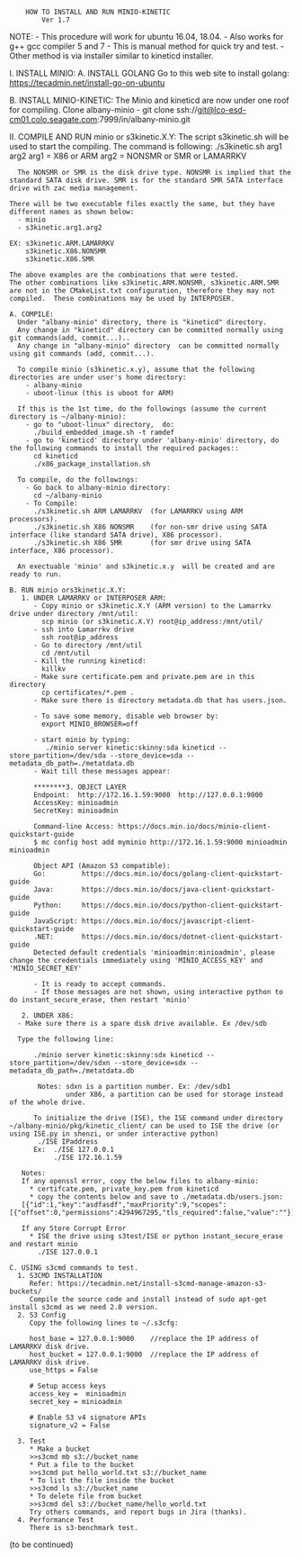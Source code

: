 		HOW TO INSTALL AND RUN MINIO-KINETIC
			Ver 1.7

NOTE: - This procedure will work for ubuntu 16.04, 18.04.
      - Also works for g++ gcc compiler 5 and 7
      - This is manual method for quick try and test.
      - Other method is via installer similar to kineticd installer.

I. INSTALL MINIO:
   A. INSTALL GOLANG
      Go to this web site to install golang:
      https://tecadmin.net/install-go-on-ubuntu

   B. INSTALL MINIO-KINETIC:
      The Minio and kineticd are now under one roof for compiling.
         Clone albany-minio
           - git clone ssh://git@lco-esd-cm01.colo.seagate.com:7999/in/albany-minio.git

II. COMPILE AND RUN minio or s3kinetic.X.Y:
    The script s3kinetic.sh will be used to start the compiling.  The command is following:
      ./s3kinetic.sh arg1 arg2
      arg1 = X86 or ARM
      arg2 = NONSMR or SMR or LAMARRKV
     
      The NONSMR or SMR is the disk drive type. NONSMR is implied that the standard SATA disk drive. SMR is for the standard SMR SATA interface drive with zac media management.

    There will be two executable files exactly the same, but they have different names as shown below:
      - minio
      - s3kinetic.arg1.arg2

    EX: s3kinetic.ARM.LAMARRKV
        s3kinetic.X86.NONSMR
        s3kinetic.X86.SMR
    
    The above examples are the combinations that were tested.
    The other combinations like s3kinetic.ARM.NONSMR, s3kinetic.ARM.SMR are not in the CMakeList.txt configuration, therefore they may not compiled.  These combinations may be used by INTERPOSER.
           
    A. COMPILE:
      Under "albany-minio" directory, there is "kineticd" directory.
      Any change in "kineticd" directory can be committed normally using git commands(add, commit...)..
      Any change in "albany-minio" directory  can be committed normally using git commands (add, commit...).

      To compile minio (s3kinetic.x.y), assume that the following directories are under user's home directory:
        - albany-minio
        - uboot-linux (this is uboot for ARM)

      If this is the 1st time, do the followings (assume the current directory is ~/albany-minio):
        - go to "uboot-linux" directory,  do:
          ./build_embedded_image.sh -t ramdef
        - go to 'kineticd' directory under 'albany-minio' directory, do the following commands to install the required packages::
          cd kineticd
          ./x86_package_installation.sh

      To compile, do the followings:
        - Go back to albany-minio directory:
          cd ~/albany-minio
        - To Compile:
          ./s3kinetic.sh ARM LAMARRKV  (for LAMARRKV using ARM processors).
          ./s3kinetic.sh X86 NONSMR    (for non-smr drive using SATA interface (like standard SATA drive), X86 processor).
          ./s3kinetic.sh X86 SMR       (for smr drive using SATA interface, X86 processor).

      An exectuable 'minio' and s3kinetic.x.y  will be created and are ready to run.
      
    B. RUN minio ors3kinetic.X.Y:
       1. UNDER LAMARRKV or INTERPOSER ARM:
          - Copy minio or s3kinetic.X.Y (ARM version) to the Lamarrkv drive under directory /mnt/util:
            scp minio (or s3kinetic.X.Y) root@ip_address:/mnt/util/
          - ssh into Lamarrkv drive
            ssh root@ip_address
          - Go to directory /mnt/util
            cd /mnt/util
          - Kill the running kineticd:
            killkv
          - Make sure certificate.pem and private.pem are in this directory
            cp certificates/*.pem .
          - Make sure there is directory metadata.db that has users.json.

          - To save some memory, disable web browser by:
            export MINIO_BROWSER=off

          - start minio by typing:
             ./minio server kinetic:skinny:sda kineticd --store_partition=/dev/sda --store_device=sda --metadata_db_path=./metatdata.db
          - Wait till these messages appear:

          ********3. OBJECT LAYER
          Endpoint:  http://172.16.1.59:9000  http://127.0.0.1:9000      
          AccessKey: minioadmin 
          SecretKey: minioadmin 

          Command-line Access: https://docs.min.io/docs/minio-client-quickstart-guide
          $ mc config host add myminio http://172.16.1.59:9000 minioadmin minioadmin

          Object API (Amazon S3 compatible):
          Go:         https://docs.min.io/docs/golang-client-quickstart-guide
          Java:       https://docs.min.io/docs/java-client-quickstart-guide
          Python:     https://docs.min.io/docs/python-client-quickstart-guide
          JavaScript: https://docs.min.io/docs/javascript-client-quickstart-guide
          .NET:       https://docs.min.io/docs/dotnet-client-quickstart-guide
          Detected default credentials 'minioadmin:minioadmin', please change the credentials immediately using 'MINIO_ACCESS_KEY' and 'MINIO_SECRET_KEY'

          - It is ready to accept commands.
          - If those messages are not shown, using interactive python to do instant_secure_erase, then restart 'minio'
            
       2. UNDER X86:
	  - Make sure there is a spare disk drive available. Ex /dev/sdb

	  Type the following line:

          ./minio server kinetic:skinny:sdx kineticd --store_partition=/dev/sdxn --store_device=sdx --metadata_db_path=./metatdata.db

           Notes: sdxn is a partition number. Ex: /dev/sdb1 
                  under X86, a partition can be used for storage instead of the whole drive.            

          To initialize the drive (ISE), the ISE command under directory ~/albany-minio/pkg/kinetic_client/ can be used to ISE the drive (or using ISE.py in shenzi, or under interactive python)
	       ./ISE IPaddress 
          Ex:  ./ISE 127.0.0.1    
               ./ISE 172.16.1.59

       Notes:
       If any openssl error, copy the below files to albany-minio:
         * certifcate.pem, private_key.pem from kineticd
         * copy the contents below and save to ./metadata.db/users.json:
       [{"id":1,"key":"asdfasdf","maxPriority":9,"scopes":[{"offset":0,"permissions":4294967295,"tls_required":false,"value":""}]}]

       If any Store Corrupt Error
         * ISE the drive using s3test/ISE or python instant_secure_erase and restart minio
           ./ISE 127.0.0.1

    C. USING s3cmd commands to test.
      1. S3CMD INSTALLATION
         Refer: https://tecadmin.net/install-s3cmd-manage-amazon-s3-buckets/
         Compile the source code and install instead of sudo apt-get install s3cmd as we need 2.0 version.
      2. S3 Config
         Copy the following lines to ~/.s3cfg:

         host_base = 127.0.0.1:9000    //replace the IP address of LAMARRKV disk drive.
         host_bucket = 127.0.0.1:9000  //replace the IP address of LAMARRKV disk drive.
         use_https = False

         # Setup access keys
         access_key =  minioadmin
         secret_key = minioadmin

         # Enable S3 v4 signature APIs
         signature_v2 = False

      3. Test
         * Make a bucket  
         >>s3cmd mb s3://bucket_name
         * Put a file to the bucket
         >>s3cmd put hello_world.txt s3://bucket_name
         * To list the file inside the bucket
         >>s3cmd ls s3://bucket_name
         * To delete file from bucket
         >>s3cmd del s3://bucket_name/hello_world.txt
         Try others commands, and report bugs in Jira (thanks).
      4. Performance Test
         There is s3-benchmark test.

(to be continued)






